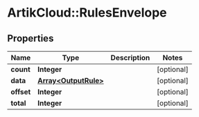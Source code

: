 # ArtikCloud::RulesEnvelope

## Properties
Name | Type | Description | Notes
------------ | ------------- | ------------- | -------------
**count** | **Integer** |  | [optional] 
**data** | [**Array&lt;OutputRule&gt;**](OutputRule.md) |  | [optional] 
**offset** | **Integer** |  | [optional] 
**total** | **Integer** |  | [optional] 


